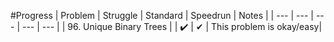 #Progress
| Problem                 | Struggle    | Standard  | Speedrun | Notes |
| ---                     | ---         | ---       | ---      | ---   |
| 96. Unique Binary Trees |             | ✔️        | ✔       | This problem is okay/easy|
